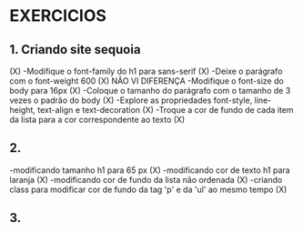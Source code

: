 # EXERCICIOS 

## 1. Criando site sequoia
(X)
-Modifique o font-family do h1 para sans-serif (X)
-Deixe o parágrafo com o font-weight 600 (X) NÃO VI DIFERENÇA
-Modifique o font-size do body para 16px (X)
-Coloque o tamanho do parágrafo com o tamanho de 3 vezes o padrão do body (X)
-Explore as propriedades font-style, line-height, text-align e text-decoration (X)
-Troque a cor de fundo de cada item da lista para a cor correspondente ao texto (X)


## 2.
-modificando tamanho h1 para 65 px (X)
-modificando cor de texto h1 para laranja (X)
-modificando cor de fundo da lista não ordenada (X)
-criando class para modificar cor de fundo da tag 'p' e da 'ul' ao mesmo tempo (X)

## 3.
